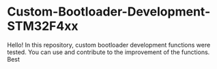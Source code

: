 # Custom-Bootloader-Development-STM32F4xx
Hello! 
In this repository, custom bootloader development functions were tested.
You can use and contribute to the improvement of the functions.
Best
